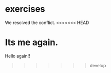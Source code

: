 # exercises
We resolved the conflict.
<<<<<<< HEAD

Its me again.
=======
Hello again!!
>>>>>>> develop
